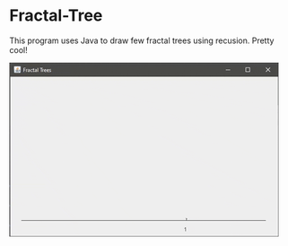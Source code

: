 # Fractal-Tree
This program uses Java to draw  few fractal trees using recusion. Pretty cool!

![Animated gif](tree-animation.gif "Animation that shows fractal tree")
